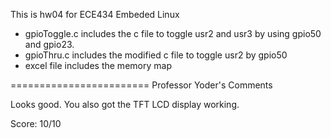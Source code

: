 This is hw04 for ECE434 Embeded Linux
* gpioToggle.c includes the c file to toggle usr2 and usr3 by using gpio50 and gpio23.
* gpioThru.c includes the modified c file to toggle usr2 by gpio50
* excel file includes the memory map 

========================
Professor Yoder's Comments

Looks good. 
You also got the TFT LCD display working.


Score:  10/10